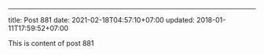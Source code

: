 ---
title: Post 881
date: 2021-02-18T04:57:10+07:00
updated: 2018-01-11T17:59:52+07:00

This is content of post 881